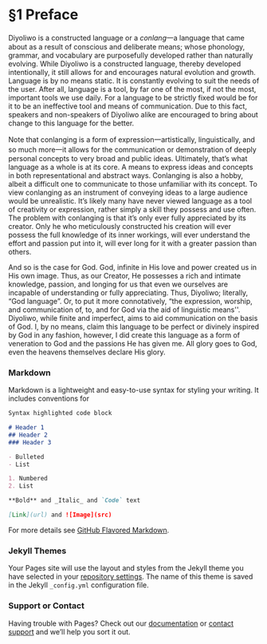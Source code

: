 # §1 Preface

Diyoliwo is a constructed language or a *conlang*一a language that came about as a result of conscious and deliberate means; whose phonology, grammar, and vocabulary are purposefully developed rather than naturally evolving. While Diyoliwo is a constructed language, thereby developed intentionally, it still allows for and encourages natural evolution and growth. Language is by no means static. It is constantly evolving to suit the needs of the user. After all, language is a tool, by far one of the most, if not the most, important tools we use daily. For a language to be strictly fixed would be for it to be an ineffective tool and means of communication. Due to this fact, speakers and non-speakers of Diyoliwo alike are encouraged to bring about change to this language for the better.

Note that conlanging is a form of expression一artistically, linguistically, and so much more一it allows for the communication or demonstration of deeply personal concepts to very broad and public ideas. Ultimately, that’s what language as a whole is at its core. A means to express ideas and concepts in both representational and abstract ways. Conlanging is also a hobby, albeit a difficult one to communicate to those unfamiliar with its concept. To view conlanging as an instrument of conveying ideas to a large audience would be unrealistic. It’s likely many have never viewed language as a tool of creativity or expression, rather simply a skill they possess and use often. The problem with conlanging is that it’s only ever fully appreciated by its creator. Only he who meticulously constructed his creation will ever possess the full knowledge of its inner workings, will ever understand the effort and passion put into it, will ever long for it with a greater passion than others.

And so is the case for God. God, infinite in His love and power created us in His own image. Thus, as our Creator, He possesses a rich and intimate knowledge, passion, and longing for us that even we ourselves are incapable of understanding or fully appreciating. Thus, Diyoliwo; literally, “God language”.  Or, to put it more connotatively, “the expression, worship, and communication of, to, and for God via the aid of linguistic means''. Diyoliwo, while finite and imperfect, aims to aid communication on the basis of God. I, by no means, claim this language to be perfect or divinely inspired by God in any fashion, however, I did create this language as a form of veneration to God and the passions He has given me. All glory goes to God, even the heavens themselves declare His glory. 

### Markdown

Markdown is a lightweight and easy-to-use syntax for styling your writing. It includes conventions for

```markdown
Syntax highlighted code block

# Header 1
## Header 2
### Header 3

- Bulleted
- List

1. Numbered
2. List

**Bold** and _Italic_ and `Code` text

[Link](url) and ![Image](src)
```

For more details see [GitHub Flavored Markdown](https://guides.github.com/features/mastering-markdown/).

### Jekyll Themes

Your Pages site will use the layout and styles from the Jekyll theme you have selected in your [repository settings](https://github.com/YonaCoG/Diyodoro/settings/pages). The name of this theme is saved in the Jekyll `_config.yml` configuration file.

### Support or Contact

Having trouble with Pages? Check out our [documentation](https://docs.github.com/categories/github-pages-basics/) or [contact support](https://support.github.com/contact) and we’ll help you sort it out.
